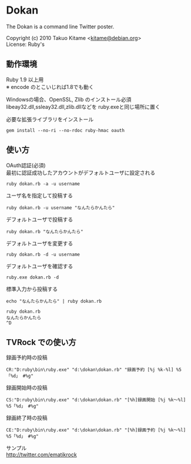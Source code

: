 Dokan
=====

The Dokan is a command line Twitter poster.

Copyright (c) 2010 Takuo Kitame &lt;kitame@debian.org&gt;  
License: Ruby's

動作環境
--------

Ruby 1.9 以上用  
※ encode のとこいじれば1.8でも動く

Windowsの場合、OpenSSL, Zlib のインストール必須 libeay32.dll,ssleay32.dll,zlib.dllなどを ruby.exeと同じ場所に置く

必要な拡張ライブラリをインストール

    gem install --no-ri --no-rdoc ruby-hmac oauth

使い方
------

OAuth認証(必須)  
最初に認証成功したアカウントがデフォルトユーザに設定される

    ruby dokan.rb -a -u username

ユーザ名を指定して投稿する

    ruby dokan.rb -u username "なんたらかんたら"

デフォルトユーザで投稿する

    ruby dokan.rb "なんたらかんたら"

デフォルトユーザを変更する

    ruby dokan.rb -d -u username

デフォルトユーザを確認する

    ruby.exe dokan.rb -d

標準入力から投稿する

    echo "なんたらかんたら" | ruby dokan.rb

    ruby dokan.rb
    なんたらかんたら
    ^D

TVRock での使い方
----------------

録画予約時の投稿

    CR:"D:ruby\bin\ruby.exe" "d:\dokan\dokan.rb" "録画予約 [%j %k-%l] %5「%d」 #%g"

録画開始時の投稿

    CS:"D:ruby\bin\ruby.exe" "d:\dokan\dokan.rb" "[%h]録画開始 [%j %k～%l] %5「%d」 #%g"

録画終了時の投稿

    CE:"D:ruby\bin\ruby.exe" "d:\dokan\dokan.rb" "[%h]録画予約 [%j %k～%l] %5「%d」 #%g"

サンプル  
http://twitter.com/ematikrock
